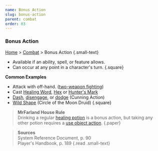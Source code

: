 ```yaml
---
name: Bonus Action
slug: bonus-action
parent: combat
order: 03
---
```

### Bonus Action
[Home](dm-operations-center) > [Combat](combat) > Bonus Action {.small-text}

- Available if an ability, spell, or feature allows.
- Can occur at any point in a character's turn.
{.square}

**Common Examples**
- Attack with off-hand. ([two-weapon fighting](two-weapon-fighting))
- Cast [Healing Word](/spell/healing-word), [Hex](/spell/hex) or [Hunter's Mark](/spell/hunters-mark)
- [Dash](dash), [disengage](disengage), or [dodge](dodge) (Cunning Action)
- [Wild Shape](wild-shape) (Circle of the Moon Druid)
{.square}

> **MrFarland House Rule**<br/>
> Drinking a regular [healing potion](healing) is a bonus action, but taking any other potion requires a [use object action](use-object).
{.paper}

> **Sources** <br/>
> System Reference Document, p. 90<br/>
> Player's Handbook, p. 189
{.read .small-text}